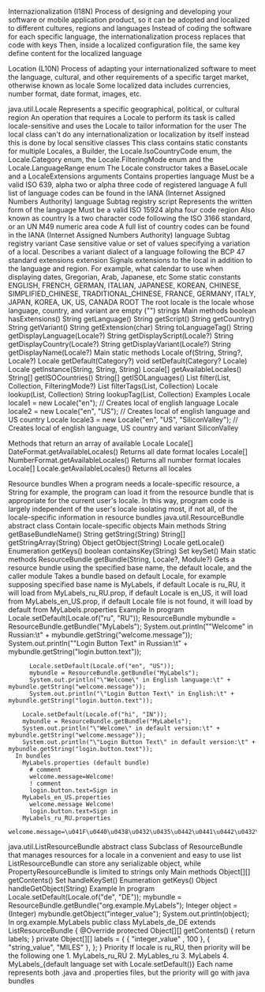 Internazionalization (I18N) 
  Process of designing and developing your software or mobile application product, 
    so it can be adopted and localized to different cultures, regions and languages
  Instead of coding the software for each specific language, the internationalization process replaces that code with keys
    Then, inside a localized configuration file, the same key define content for the localized language

Location (L10N)
  Process of adapting your internationalized software to meet the language, cultural, 
    and other requirements of a specific target market, otherwise known as locale
  Some localized data includes currencies, number format, date format, images, etc.

java.util.Locale
  Represents a specific geographical, political, or cultural region
  An operation that requires a Locale to perform its task is called locale-sensitive and uses the Locale to tailor information for the user
  The local class can't do any internationalization or localization by itself instead this is done by local sensitive classes
  This class contains static constants for multiple Locales, a Builder, 
    the Locale.IsoCountryCode enum, the Locale.Category enum, the Locale.FilteringMode enum and the Locale.LanguageRange enum
  The Locale constructor takes a BaseLocale and a LocaleExtensions arguments
  Contains properties
    language
      Must be a valid ISO 639, alpha two or alpha three code of registered language
      A full list of language codes can be found in the IANA (Internet Assigned Numbers Authority) language Subtag registry
    script
      Represents the written form of the language
      Must be a valid ISO 15924 alpha four code
    region 
      Also known as country
      Is a two character code following the ISO 3166 standard, or an UN M49 numeric area code
      A full list of country codes can be found in the IANA (Internet Assigned Numbers Authority) language Subtag registry
    variant
      Case sensitive value or set of values specifying a variation of a local.
      Describes a variant dialect of a language following the BCP 47 standard extensions
    extension
      Signals extensions to the local in addition to the language and region.
        For example, what calendar to use when displaying dates, Gregorian, Arab, Japanese, etc
  Some static constants
    ENGLISH, FRENCH, GERMAN, ITALIAN, JAPANESE, KOREAN, CHINESE, SIMPLIFIED_CHINESE,
    TRADITIONAL_CHINESE, FRANCE, GERMANY, ITALY, JAPAN, KOREA, UK, US, CANADA
    ROOT
      The root locale is the locale whose language, country, and variant are empty ("") strings
  Main methods
    boolean hasExtensions()
    String getLanguage()
    String getScript()
    String getCountry()
    String getVariant()
    String getExtension(char)
    String toLanguageTag()
    String getDisplayLanguage(Locale?)
    String getDisplayScript(Locale?)
    String getDisplayCountry(Locale?)
    String getDisplayVariant(Locale?)
    String getDisplayName(Locale?)
  Main static methods
    Locale of(String, String?, Locale?)
    Locale getDefault(Category?)
    void setDefault(Category? Locale)
    Locale getInstance(String, String, String)
    Locale[] getAvailableLocales()
    String[] getISOCountries()
    String[] getISOLanguages()
    List<Locale> filter(List<LanguageRange>, Collection<Locale>, FilteringMode?)
    List<String> filterTags(List<LanguageRange>, Collection<String>)
    Locale lookup(List<LanguageRange>, Collection<Locale>)
    String lookupTag(List<LanguageRange>, Collection<String>)
  Examples
    Locale locale1 = new Locale("en"); // Creates local of english language
    Locale locale2 = new Locale("en", "US"); // Creates local of english language and US country
    Locale locale3 = new Locale("en", "US", "SiliconValley"); // Creates local of english language, US country and variant SiliconValley

Methods that return an array of available Locale
  Locale[] DateFormat.getAvailableLocales()
    Returns all date format locales
  Locale[] NumberFormat.getAvailableLocales()
    Returns all number format locales
  Locale[] Locale.getAvailableLocales()
    Returns all locales

Resource bundles
  When a program needs a locale-specific resource, a String for example, 
    the program can load it from the resource bundle that is appropriate for the current user's locale. 
    In this way, program code is largely independent of the user's locale isolating most, if not all, 
    of the locale-specific information in resource bundles
  java.util.ResourceBundle abstract class
    Contain locale-specific objects
    Main methods
      String getBaseBundleName()
      String getString(String)
      String[] getStringArray(String)
      Object getObject(String)
      Locale getLocale()
      Enumeration<String> getKeys()
      boolean containsKey(String)
      Set<String> keySet()
    Main static methods
      ResourceBundle getBundle(String, Locale?, Module?)
        Gets a resource bundle using the specified base name, the default locale, and the caller module
        Takes a bundle based on default Locale, for example supposing specified base name is MyLabels,
          if default Locale is ru_RU, it will load from MyLabels_ru_RU.prop,
          if default Locale is en_US, it will load from MyLabels_en_US.prop,
          if default Locale file is not found, it will load by default from MyLabels.properties 
    Example
      In program
  		  Locale.setDefault(Locale.of("ru", "RU"));
        ResourceBundle mybundle = ResourceBundle.getBundle("MyLabels");
  		  System.out.println("\"Welcome\" in Russian:\t" + mybundle.getString("welcome.message"));
  		  System.out.println("\"Login Button Text\" in Russian:\t" + mybundle.getString("login.button.text"));

  		  Locale.setDefault(Locale.of("en", "US"));
  		  mybundle = ResourceBundle.getBundle("MyLabels");
  		  System.out.println("\"Welcome\" in English language:\t" + mybundle.getString("welcome.message"));
  		  System.out.println("\"Login Button Text\" in English:\t" + mybundle.getString("login.button.text"));

        Locale.setDefault(Locale.of("hi", "IN"));
        mybundle = ResourceBundle.getBundle("MyLabels");
        System.out.println("\"Welcome\" in default version:\t" + mybundle.getString("welcome.message"));
        System.out.println("\"Login Button Text\" in default version:\t" + mybundle.getString("login.button.text"));
      In bundles
        MyLabels.properties (default bundle)
          # comment
          welcome.message=Welcome!
          ! comment
          login.button.text=Sign in
        MyLabels_en_US.properties
          welcome.message Welcome!
          login.button.text=Sign in        
        MyLabels_ru_RU.properties
          welcome.message=\u041F\u0440\u0438\u0432\u0435\u0442\u0441\u0442\u0432\u0443\u044E!
  java.util.ListResourceBundle abstract class
    Subclass of ResourceBundle that manages resources for a locale in a convenient and easy to use list
    ListResourceBundle can store any serializable object, while PropertyResourceBundle is limited to strings only
    Main methods
      Object[][] getContents()
      Set<String> handleKeySet()
      Enumeration<String> getKeys()
      Object handleGetObject(String)
    Example
      In program
        Locale.setDefault(Locale.of("de", "DE"));
        mybundle = ResourceBundle.getBundle("org.example.MyLabels");
        Integer object = (Integer) mybundle.getObject("integer_value");
        System.out.println(object);
      In org.example.MyLabels
        public class MyLabels_de_DE extends ListResourceBundle {
          @Override
          protected Object[][] getContents() {
            return labels;
          }
          private Object[][] labels = {
            { "integer_value" , 100 },
            { "string_value", "MILES" },
          };
        }
  Priority
    If locale is ru_RU, then priority will be the following one
      1. MyLabels_ru_RU
      2. MyLables_ru
      3. MyLabels
      4. MyLabels_{default language set with Locale.setDefault()}
    Each name represents both .java and .properties files, but the priority will go with java bundles